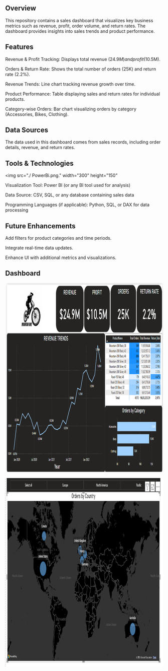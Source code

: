 ## Overview

This repository contains a sales dashboard that visualizes key business metrics such as revenue, profit, order volume, and return rates. The dashboard provides insights into sales trends and product performance.

## Features

Revenue & Profit Tracking: Displays total revenue ($24.9M) and profit ($10.5M).

Orders & Return Rate: Shows the total number of orders (25K) and return rate (2.2%).

Revenue Trends: Line chart tracking revenue growth over time.

Product Performance: Table displaying sales and return rates for individual products.

Category-wise Orders: Bar chart visualizing orders by category (Accessories, Bikes, Clothing).

## Data Sources

The data used in this dashboard comes from sales records, including order details, revenue, and return rates.

## Tools & Technologies

<img src="./ PowerBi.png." width="300" height="150"

Visualization Tool: Power BI (or any BI tool used for analysis)

Data Source: CSV, SQL, or any database containing sales data

Programming Languages (if applicable): Python, SQL, or DAX for data processing

## Future Enhancements

Add filters for product categories and time periods.

Integrate real-time data updates.

Enhance UI with additional metrics and visualizations.

## Dashboard

<img src="Images/Dashboard.png" width="3000" height="600"/>&nbsp;
<img src="Images/Page2.png" width="3000" height="600"/>&nbsp;

